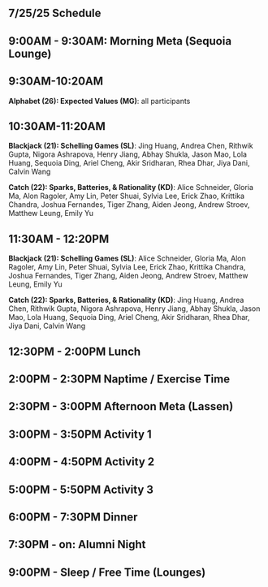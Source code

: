 ## 7/25/25 Schedule

## 9:00AM - 9:30AM: Morning Meta (Sequoia Lounge)
## 9:30AM-10:20AM

**Alphabet (26): Expected Values (MG)**: all participants

## 10:30AM-11:20AM

**Blackjack (21): Schelling Games (SL)**: Jing Huang, Andrea Chen, Rithwik Gupta, Nigora Ashrapova, Henry Jiang, Abhay Shukla, Jason Mao, Lola Huang, Sequoia Ding, Ariel Cheng, Akir Sridharan, Rhea Dhar, Jiya Dani, Calvin Wang

**Catch (22): Sparks, Batteries, & Rationality (KD)**: Alice Schneider, Gloria Ma, Alon Ragoler, Amy Lin, Peter Shuai, Sylvia Lee, Erick Zhao, Krittika Chandra, Joshua Fernandes, Tiger Zhang, Aiden Jeong, Andrew Stroev, Matthew Leung, Emily Yu

## 11:30AM - 12:20PM

**Blackjack (21): Schelling Games (SL)**: Alice Schneider, Gloria Ma, Alon Ragoler, Amy Lin, Peter Shuai, Sylvia Lee, Erick Zhao, Krittika Chandra, Joshua Fernandes, Tiger Zhang, Aiden Jeong, Andrew Stroev, Matthew Leung, Emily Yu

**Catch (22): Sparks, Batteries, & Rationality (KD)**: Jing Huang, Andrea Chen, Rithwik Gupta, Nigora Ashrapova, Henry Jiang, Abhay Shukla, Jason Mao, Lola Huang, Sequoia Ding, Ariel Cheng, Akir Sridharan, Rhea Dhar, Jiya Dani, Calvin Wang

## 12:30PM - 2:00PM Lunch
## 2:00PM - 2:30PM Naptime / Exercise Time
## 2:30PM - 3:00PM Afternoon Meta (Lassen)
## 3:00PM - 3:50PM Activity 1
## 4:00PM - 4:50PM Activity 2
## 5:00PM - 5:50PM Activity 3
## 6:00PM - 7:30PM Dinner
## 7:30PM - on: Alumni Night
## 9:00PM - Sleep / Free Time (Lounges)
